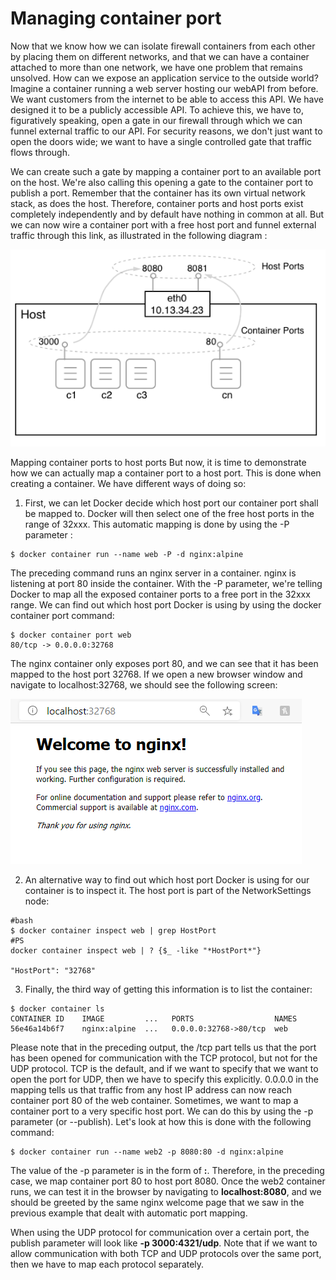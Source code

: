 # Managing container port

Now that we know how we can isolate firewall containers from each other by placing them on different networks, and that we can have a container attached to more than one network, we have one problem that remains unsolved. How can we expose an application service to the outside world? Imagine a container running a web server hosting our webAPI from before. We want customers from the internet to be able to access this API. We have designed it to be a publicly accessible API. To achieve this, we have to, figuratively speaking, open a gate in our firewall through which we can funnel external traffic to our API. For security reasons, we don't just want to open the doors wide; we want to have a single controlled gate that traffic flows through.

We can create such a gate by mapping a container port to an available port on the host. We're also calling this opening a gate to the container port to publish a port. Remember that the container has its own virtual network stack, as does the host. Therefore, container ports and host ports exist completely independently and by default have nothing in common at all. But we can now wire a container port with a free host port and funnel external traffic through this link, as illustrated in the following diagram :

![SHN](./img/l9_mcp-12.png)

Mapping container ports to host ports
But now, it is time to demonstrate how we can actually map a container port to a host port. This is done when creating a container. We have different ways of doing so:

1. First, we can let Docker decide which host port our container port shall be mapped to. Docker will then select one of the free host ports in the range of 32xxx. This automatic mapping is done by using the -P parameter :

```
$ docker container run --name web -P -d nginx:alpine
```
The preceding command runs an nginx server in a container. nginx is listening at port 80 inside the container. With the -P parameter, we're telling Docker to map all the exposed container ports to a free port in the 32xxx range. We can find out which host port Docker is using by using the docker container port command:

```
$ docker container port web
80/tcp -> 0.0.0.0:32768
```
The nginx container only exposes port 80, and we can see that it has been mapped to the host port 32768. If we open a new browser window and navigate to localhost:32768, we should see the following screen:

![SHN](./img/l9_mcp-13.png)

2. An alternative way to find out which host port Docker is using for our container is to inspect it. The host port is part of the NetworkSettings node:
```
#bash
$ docker container inspect web | grep HostPort
#PS 
docker container inspect web | ? {$_ -like "*HostPort*"}

"HostPort": "32768"
```

3. Finally, the third way of getting this information is to list the container:

```
$ docker container ls
CONTAINER ID    IMAGE         ...   PORTS                  NAMES
56e46a14b6f7    nginx:alpine  ...   0.0.0.0:32768->80/tcp  web
```

Please note that in the preceding output, the /tcp part tells us that the port has been opened for communication with the TCP protocol, but not for the UDP protocol. TCP is the default, and if we want to specify that we want to open the port for UDP, then we have to specify this explicitly. 0.0.0.0 in the mapping tells us that traffic from any host IP address can now reach container port 80 of the web container.
Sometimes, we want to map a container port to a very specific host port. We can do this by using the -p parameter (or --publish). Let's look at how this is done with the following command:


```
$ docker container run --name web2 -p 8080:80 -d nginx:alpine
```
The value of the -p parameter is in the form of **<host port>:<container port>**. Therefore, in the preceding case, we map container port 80 to host port 8080. Once the web2 container runs, we can test it in the browser by navigating to **localhost:8080**, and we should be greeted by the same nginx welcome page that we saw in the previous example that dealt with automatic port mapping.

When using the UDP protocol for communication over a certain port, the publish parameter will look like **-p 3000:4321/udp**. Note that if we want to allow communication with both TCP and UDP protocols over the same port, then we have to map each protocol separately.